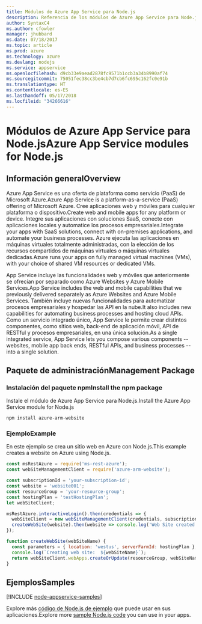 ```yaml
---
title: Módulos de Azure App Service para Node.js
description: Referencia de los módulos de Azure App Service para Node.js
author: SyntaxC4
ms.author: cfowler
manager: jhubbard
ms.date: 07/18/2017
ms.topic: article
ms.prod: azure
ms.technology: azure
ms.devlang: nodejs
ms.service: appservice
ms.openlocfilehash: d9cb33e9aead2878fc9571b1ccb3a34b8990af74
ms.sourcegitcommit: 75051fec38cc3be4cb7d7cb6fc695c162fc0e91b
ms.translationtype: HT
ms.contentlocale: es-ES
ms.lasthandoff: 05/17/2018
ms.locfileid: "34266616"
---
```

# <a name="azure-app-service-modules-for-nodejs"></a><span data-ttu-id="55dd6-103">Módulos de Azure App Service para Node.js</span><span class="sxs-lookup"><span data-stu-id="55dd6-103">Azure App Service modules for Node.js</span></span>

## <a name="overview"></a><span data-ttu-id="55dd6-104">Información general</span><span class="sxs-lookup"><span data-stu-id="55dd6-104">Overview</span></span>

<span data-ttu-id="55dd6-105">Azure App Service es una oferta de plataforma como servicio (PaaS) de Microsoft Azure.</span><span class="sxs-lookup"><span data-stu-id="55dd6-105">Azure App Service is a platform-as-a-service (PaaS) offering of Microsoft Azure.</span></span> <span data-ttu-id="55dd6-106">Cree aplicaciones web y móviles para cualquier plataforma o dispositivo.</span><span class="sxs-lookup"><span data-stu-id="55dd6-106">Create web and mobile apps for any platform or device.</span></span> <span data-ttu-id="55dd6-107">Integre sus aplicaciones con soluciones SaaS, conecte con aplicaciones locales y automatice los procesos empresariales.</span><span class="sxs-lookup"><span data-stu-id="55dd6-107">Integrate your apps with SaaS solutions, connect with on-premises applications, and automate your business processes.</span></span> <span data-ttu-id="55dd6-108">Azure ejecuta las aplicaciones en máquinas virtuales totalmente administradas, con la elección de los recursos compartidos de máquinas virtuales o máquinas virtuales dedicadas.</span><span class="sxs-lookup"><span data-stu-id="55dd6-108">Azure runs your apps on fully managed virtual machines (VMs), with your choice of shared VM resources or dedicated VMs.</span></span>

<span data-ttu-id="55dd6-109">App Service incluye las funcionalidades web y móviles que anteriormente se ofrecían por separado como Azure Websites y Azure Mobile Services.</span><span class="sxs-lookup"><span data-stu-id="55dd6-109">App Service includes the web and mobile capabilities that we previously delivered separately as Azure Websites and Azure Mobile Services.</span></span> <span data-ttu-id="55dd6-110">También incluye nuevas funcionalidades para automatizar procesos empresariales y hospedar las API en la nube.</span><span class="sxs-lookup"><span data-stu-id="55dd6-110">It also includes new capabilities for automating business processes and hosting cloud APIs.</span></span> <span data-ttu-id="55dd6-111">Como un servicio integrado único, App Service le permite crear distintos componentes, como sitios web, back-end de aplicación móvil, API de RESTful y procesos empresariales, en una única solución.</span><span class="sxs-lookup"><span data-stu-id="55dd6-111">As a single integrated service, App Service lets you compose various components -- websites, mobile app back ends, RESTful APIs, and business processes -- into a single solution.</span></span>

## <a name="management-package"></a><span data-ttu-id="55dd6-112">Paquete de administración</span><span class="sxs-lookup"><span data-stu-id="55dd6-112">Management Package</span></span>

### <a name="install-the-npm-package"></a><span data-ttu-id="55dd6-113">Instalación del paquete npm</span><span class="sxs-lookup"><span data-stu-id="55dd6-113">Install the npm package</span></span>

<span data-ttu-id="55dd6-114">Instale el módulo de Azure App Service para Node.js.</span><span class="sxs-lookup"><span data-stu-id="55dd6-114">Install the Azure App Service module for Node.js</span></span>

```bash
npm install azure-arm-website
```

### <a name="example"></a><span data-ttu-id="55dd6-115">Ejemplo</span><span class="sxs-lookup"><span data-stu-id="55dd6-115">Example</span></span>

<span data-ttu-id="55dd6-116">En este ejemplo se crea un sitio web en Azure con Node.js.</span><span class="sxs-lookup"><span data-stu-id="55dd6-116">This example creates a website on Azure using Node.js.</span></span>

```javascript
const msRestAzure = require('ms-rest-azure');
const webSiteManagementClient = require('azure-arm-website');

const subscriptionId = 'your-subscription-id';
const website = 'website001';
const resourceGroup = 'your-resource-group';
const hostingPlan = 'testHostingPlan';
let webSiteClient;

msRestAzure.interactiveLogin().then(credentials => {
  webSiteClient = new webSiteManagementClient(credentials, subscriptionId);
  createWebSite(website).then(website => console.log('Web Site created successfully', website));
});

function createWebSite(webSiteName) {
  const parameters = { location: 'westus', serverFarmId: hostingPlan };
  console.log(`Creating web site:  ${webSiteName}`);
  return webSiteClient.webApps.createOrUpdate(resourceGroup, webSiteName, parameters, null);
}
```

## <a name="samples"></a><span data-ttu-id="55dd6-117">Ejemplos</span><span class="sxs-lookup"><span data-stu-id="55dd6-117">Samples</span></span>

[!INCLUDE [node-appservice-samples](../docs-ref-conceptual/includes/appservice-samples.md)]

<span data-ttu-id="55dd6-118">Explore más [código de Node.js de ejemplo](https://azure.microsoft.com/resources/samples/?platform=nodejs) que puede usar en sus aplicaciones.</span><span class="sxs-lookup"><span data-stu-id="55dd6-118">Explore more [sample Node.js code](https://azure.microsoft.com/resources/samples/?platform=nodejs) you can use in your apps.</span></span>
